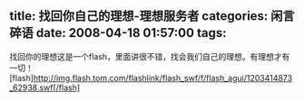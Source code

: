 title: 找回你自己的理想-理想服务者
categories: 闲言碎语
date: 2008-04-18 01:57:00
tags:
---

找回你的理想这是一个flash，里面讲很不错，找会我们自己的理想。有理想才有一切！
</br>[flash]http://img.flash.tom.com/flashlink/flash_swf/f/flash_agui/1203414873_62938.swf[/flash]